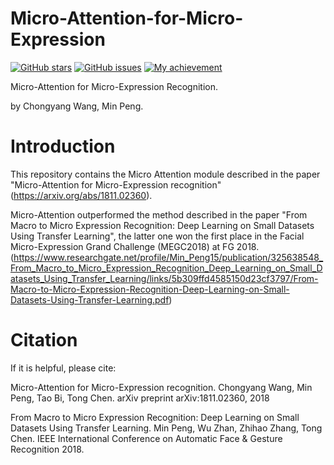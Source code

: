 # Micro-Attention-for-Micro-Expression
[![GitHub stars](https://img.shields.io/github/stars/Mvrjustid/Micro-Attention-for-Micro-Expression)](https://github.com/Mvrjustid/Micro-Attention-for-Micro-Expression)
[![GitHub issues](https://img.shields.io/github/issues/Mvrjustid/Micro-Attention-for-Micro-Expression)](https://github.com/Mvrjustid/Micro-Attention-for-Micro-Expression/issues)
[![My achievement](https://img.shields.io/badge/Milestone-1st%20Neurocomputing-orange)](https://scholar.google.com/citations?user=H7VBxLgAAAAJ&hl=en)

Micro-Attention for Micro-Expression Recognition.

by Chongyang Wang, Min Peng.

# Introduction

This repository contains the Micro Attention module described in the paper 
"Micro-Attention for Micro-Expression recognition" (https://arxiv.org/abs/1811.02360). 

Micro-Attention outperformed the method described in the paper 
"From Macro to Micro Expression Recognition: Deep Learning on Small Datasets Using Transfer Learning", 
the latter one won the first place in the Facial Micro-Expression Grand Challenge (MEGC2018) at FG 2018. 
(https://www.researchgate.net/profile/Min_Peng15/publication/325638548_From_Macro_to_Micro_Expression_Recognition_Deep_Learning_on_Small_Datasets_Using_Transfer_Learning/links/5b309ffd4585150d23cf3797/From-Macro-to-Micro-Expression-Recognition-Deep-Learning-on-Small-Datasets-Using-Transfer-Learning.pdf)


# Citation

If it is helpful, please cite:

Micro-Attention for Micro-Expression recognition. Chongyang Wang, Min Peng, Tao Bi, Tong Chen. arXiv preprint arXiv:1811.02360, 2018

From Macro to Micro Expression Recognition: Deep Learning on Small Datasets Using Transfer Learning. Min Peng, Wu Zhan, Zhihao Zhang, Tong Chen. IEEE International Conference on Automatic Face & Gesture Recognition 2018.





